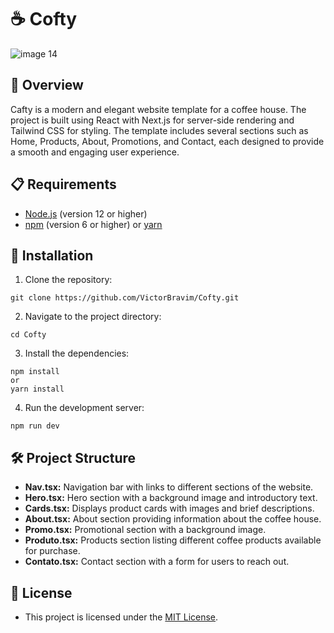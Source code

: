 # ☕ Cofty

![image 14](https://github.com/VictorBravim/Cofty/assets/122113588/fa315ec5-366c-41c1-89f3-21b0b4b8503e)

## 🚀 Overview

Cafty is a modern and elegant website template for a coffee house. The project is built using React with Next.js for server-side rendering and Tailwind CSS for styling. The template includes several sections such as Home, Products, About, Promotions, and Contact, each designed to provide a smooth and engaging user experience.
 
## 📋 Requirements
 
- [Node.js](https://nodejs.org/en/) (version 12 or higher)
- [npm](https://www.npmjs.com/) (version 6 or higher) or [yarn](https://yarnpkg.com/)

## 🔧 Installation
 
1. Clone the repository:

```
git clone https://github.com/VictorBravim/Cofty.git
```

2. Navigate to the project directory:

```
cd Cofty
```

3. Install the dependencies:

```
npm install
or
yarn install
```

4. Run the development server:

```
npm run dev
```

## 🛠️ Project Structure

- **Nav.tsx:** Navigation bar with links to different sections of the website.
- **Hero.tsx:** Hero section with a background image and introductory text.
- **Cards.tsx:** Displays product cards with images and brief descriptions.
- **About.tsx:** About section providing information about the coffee house.
- **Promo.tsx:** Promotional section with a background image.
- **Produto.tsx:** Products section listing different coffee products available for purchase.
- **Contato.tsx:** Contact section with a form for users to reach out.

## 📄 License

- This project is licensed under the [MIT License](LICENSE).
